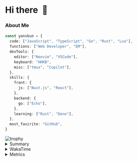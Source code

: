 # Hi there&nbsp; :wave:

### About Me

```ts
const yanskun = {
  code: ["JavaScript", "TypeScript", "Go", "Rust", "Lua"],
  functions: ["Web Developer", "EM"],
  devTools: {
    editor: ["Neovim", "VSCode"],
    keyboard: "HHKB",
    misc: ["tmux", "Copilot"],
  },
  skills: {
    front: {
      js: ["Nuxt.js", "React"],
    },
    backend: {
      go: ["Echo"],
    },
    learning: ["Rust", "Deno"],
  },
  most_favirite: "GitHub",
}
```
<!-- https://github.com/ryo-ma/github-profile-trophy -->
<img src="https://github-profile-trophy.vercel.app/?username=yanskun&theme=onedark&column=3" alt="trophy">


<details>
  <summary>Summary</summary>
  <!-- https://github.com/vn7n24fzkq/github-profile-summary-cards -->
<picture>
  <source media="(prefers-color-scheme: dark)" srcset="https://raw.githubusercontent.com/yanskun/yanskun/master/profile-summary-card-output/nord_dark/0-profile-details.svg">
 <img src="https://raw.githubusercontent.com/yanskun/yanskun/master/profile-summary-card-output/default/0-profile-details.svg">
</picture>
<br>
<picture>
  <source media="(prefers-color-scheme: dark)" srcset="https://raw.githubusercontent.com/yanskun/yanskun/master/profile-summary-card-output/nord_dark/1-repos-per-language.svg">
 <img src="https://raw.githubusercontent.com/yanskun/yanskun/master/profile-summary-card-output/default/1-repos-per-language.svg">
</picture>
<picture>
  <source media="(prefers-color-scheme: dark)" srcset="https://raw.githubusercontent.com/yanskun/yanskun/master/profile-summary-card-output/nord_dark/2-most-commit-language.svg">
 <img src="https://raw.githubusercontent.com/yanskun/yanskun/master/profile-summary-card-output/default/2-most-commit-language.svg">
</picture>
<br>
<picture>
  <source media="(prefers-color-scheme: dark)" srcset="https://raw.githubusercontent.com/yanskun/yanskun/master/profile-summary-card-output/nord_dark/3-stats.svg">
 <img src="https://raw.githubusercontent.com/yanskun/yanskun/master/profile-summary-card-output/default/3-stats.svg">
</picture>
<picture>
  <source media="(prefers-color-scheme: dark)" srcset="https://raw.githubusercontent.com/yanskun/yanskun/master/profile-summary-card-output/nord_dark/4-productive-time.svg">
 <img src="https://raw.githubusercontent.com/yanskun/yanskun/master/profile-summary-card-output/default/4-productive-time.svg">
</picture>

</details>

<details>
  <summary>WakaTime</summary>
<!--START_SECTION:waka-->
![Code Time](http://img.shields.io/badge/Code%20Time-1%2C099%20hrs%2012%20mins-blue)

**🐱 My GitHub Data** 

> 📦 133.2 kB Used in GitHub's Storage 
 > 
> 🏆 1,723 Contributions in the Year 2024
 > 
> 💼 Opted to Hire
 > 
> 📜 111 Public Repositories 
 > 
> 🔑 3 Private Repositories 
 > 
**I'm an Early 🐤** 

```text
🌞 Morning                2619 commits        ███░░░░░░░░░░░░░░░░░░░░░░   13.52 % 
🌆 Daytime                9362 commits        ████████████░░░░░░░░░░░░░   48.32 % 
🌃 Evening                4809 commits        ██████░░░░░░░░░░░░░░░░░░░   24.82 % 
🌙 Night                  2585 commits        ███░░░░░░░░░░░░░░░░░░░░░░   13.34 % 
```
📅 **I'm Most Productive on Tuesday** 

```text
Monday                   2416 commits        ███░░░░░░░░░░░░░░░░░░░░░░   12.47 % 
Tuesday                  4419 commits        ██████░░░░░░░░░░░░░░░░░░░   22.81 % 
Wednesday                3406 commits        ████░░░░░░░░░░░░░░░░░░░░░   17.58 % 
Thursday                 3324 commits        ████░░░░░░░░░░░░░░░░░░░░░   17.16 % 
Friday                   2302 commits        ███░░░░░░░░░░░░░░░░░░░░░░   11.88 % 
Saturday                 1578 commits        ██░░░░░░░░░░░░░░░░░░░░░░░   08.14 % 
Sunday                   1930 commits        ██░░░░░░░░░░░░░░░░░░░░░░░   09.96 % 
```


📊 **This Week I Spent My Time On** 

```text
🕑︎ Time Zone: Asia/Tokyo

💬 Programming Languages: 
TypeScript               22 hrs 53 mins      █████████████████████░░░░   85.79 % 
JSON                     1 hr 6 mins         █░░░░░░░░░░░░░░░░░░░░░░░░   04.15 % 
Lua                      1 hr 1 min          █░░░░░░░░░░░░░░░░░░░░░░░░   03.84 % 
Rust                     51 mins             █░░░░░░░░░░░░░░░░░░░░░░░░   03.21 % 
Bash                     15 mins             ░░░░░░░░░░░░░░░░░░░░░░░░░   00.94 % 

🔥 Editors: 
VS Code                  24 hrs 22 mins      ███████████████████████░░   91.35 % 
Neovim                   2 hrs 18 mins       ██░░░░░░░░░░░░░░░░░░░░░░░   08.65 % 

💻 Operating System: 
Mac                      26 hrs 41 mins      █████████████████████████   100.00 % 
```


 Last Updated on 13/08/2024 06:16:37 UTC
<!--END_SECTION:waka-->
</details>

<details>
  <summary>Metrics</summary>
  <img src="https://github.com/yanskun/yanskun/blob/main/github-metrics.svg" alt="Metrics">
</details>
